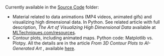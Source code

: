 Currently available in the <a href="https://github.com/VincentGranville/Visualizations/tree/main/Source-Code">Source Code</a> folder:
<ul>
<li> Material related to data animations (MP4 videos, animated gifs) and visualizing high dimensional data. In Python. See related article with full description, <em>The Art of Visualizing High Dimensional Data</em> available at <a href="https://MLTechniques.com/resources">MLTechniques.com/resources</a>.</li>
  <li>Contour plots, including animated maps. Python code: Matplotlib vs. Plotpy. All the details are in the article <em>From 3D Contour Plots to AI-Generated Art
</em>, available <a href="https://mltblog.com/3MX5GrM">here</a>.</li>
</ul>
